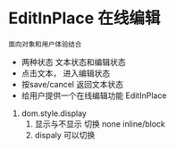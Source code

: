 #  EditInPlace  在线编辑
    面向对象和用户体验结合

-   两种状态  文本状态和编辑状态
-   点击文本， 进入编辑状态
-   按save/cancel 返回文本状态
-   给用户提供一个在线编辑功能  EditInPlace

1. dom.style.display
    1. 显示与不显示  切换
        none 
        inline/block
    2. dispaly 可以切换
 